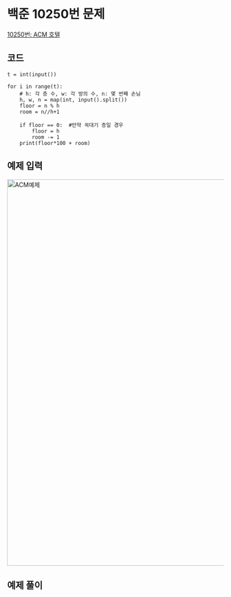 # 백준 10250번 문제

[10250번: ACM 호텔](https://www.acmicpc.net/problem/10250)

## 코드
```
t = int(input())

for i in range(t):
    # h: 각 층 수, w: 각 방의 수, n: 몇 번째 손님
    h, w, n = map(int, input().split())
    floor = n % h
    room = n//h+1

    if floor == 0:  #만약 꼭대기 층일 경우
        floor = h
        room -= 1
    print(floor*100 + room)

```

## 예제 입력
<img width="900" alt="ACM예제" src="https://user-images.githubusercontent.com/59908525/145070962-17b1a421-51c5-48e9-86a6-19ba2693e267.PNG">

## 예제 풀이
